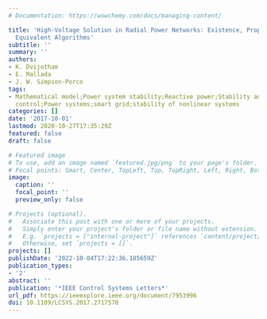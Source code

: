 ```yaml
---
# Documentation: https://wowchemy.com/docs/managing-content/

title: 'High-Voltage Solution in Radial Power Networks: Existence, Properties, and
  Equivalent Algorithms'
subtitle: ''
summary: ''
authors:
- K. Dvijotham
- E. Mallada
- J. W. Simpson-Porco
tags:
- Mathematical model;Power system stability;Reactive power;Stability analysis;Substations;Tools;Voltage
  control;Power systems;smart grid;stability of nonlinear systems
categories: []
date: '2017-10-01'
lastmod: 2020-10-27T17:35:29Z
featured: false
draft: false

# Featured image
# To use, add an image named `featured.jpg/png` to your page's folder.
# Focal points: Smart, Center, TopLeft, Top, TopRight, Left, Right, BottomLeft, Bottom, BottomRight.
image:
  caption: ''
  focal_point: ''
  preview_only: false

# Projects (optional).
#   Associate this post with one or more of your projects.
#   Simply enter your project's folder or file name without extension.
#   E.g. `projects = ["internal-project"]` references `content/project/deep-learning/index.md`.
#   Otherwise, set `projects = []`.
projects: []
publishDate: '2022-10-04T17:22:36.185659Z'
publication_types:
- '2'
abstract: ''
publication: '*IEEE Control Systems Letters*'
url_pdf: https://ieeexplore.ieee.org/document/7953996
doi: 10.1109/LCSYS.2017.2717578
---
```

